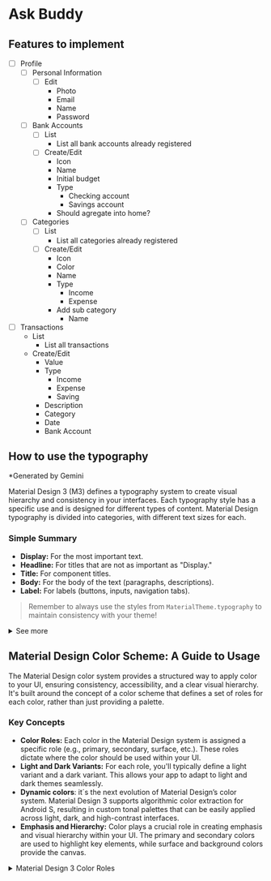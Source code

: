 # Ask Buddy

## Features to implement

- [ ] Profile
  - [ ] Personal Information
    - [ ] Edit
      - Photo
      - Email
      - Name
      - Password
  - [ ] Bank Accounts
    - [ ] List
      - List all bank accounts already registered
    - [ ] Create/Edit
      - Icon
      - Name
      - Initial budget
      - Type
        - Checking account
        - Savings account
      - Should agregate into home?
  - [ ] Categories
    - [ ] List
      - List all categories already registered 
    - [ ] Create/Edit
      - Icon
      - Color
      - Name
      - Type
        - Income
        - Expense
      - Add sub category
        - Name
- [ ] Transactions
  - List
    - List all transactions
  - Create/Edit
    - Value
    - Type
      - Income
      - Expense
      - Saving
    - Description
    - Category
    - Date
    - Bank Account


## How to use the typography

*Generated by Gemini

Material Design 3 (M3) defines a typography system to create visual hierarchy and consistency in your interfaces. Each typography style has a specific use and is designed for different types of content. Material Design typography is divided into categories, with different text sizes for each.

### Simple Summary

*   **Display:** For the most important text.
*   **Headline:** For titles that are not as important as "Display."
*   **Title:** For component titles.
*   **Body:** For the body of the text (paragraphs, descriptions).
*   **Label:** For labels (buttons, inputs, navigation tabs).

> Remember to always use the styles from `MaterialTheme.typography` to maintain consistency with your theme!

<details>

<summary>See more</summary>

**Typography Categories**

Here are the Material Design 3 typography categories, organized by hierarchical level:

### 1. Display

*   **`displayLarge`:** The largest and most prominent style.
    *   **Where to Use:** Important and eye-catching text, such as the title of a page in an app or on welcome screens.
*   **`displayMedium`:** Slightly smaller than `displayLarge`, but still very prominent.
    *   **Where to Use:** Section titles or titles that deserve attention but are not the main focus of the screen.
*   **`displaySmall`:** The smallest "Display" variant, but still large compared to other styles.
    *   **Where to Use:** Less prominent section titles or card titles.

### 2. Headline

*   **`headlineLarge`:** The largest headline style.
    *   **Where to Use:** Main titles, view titles, large and eye-catching text.
*   **`headlineMedium`:** A medium-sized headline.
    *   **Where to Use:** Secondary titles or sections less important than `headlineLarge`.
*   **`headlineSmall`:** The smallest headline style.
    *   **Where to Use:** Item titles, card titles, or titles that do not require as much emphasis.

### 3. Title

*   **`titleLarge`:** The largest text style for components.
    *   **Where to Use:** Top bar titles, text on cards, or dialog titles.
*   **`titleMedium`:** A medium size for component titles.
    *   **Where to Use:** List titles, subsection titles, or highlight button titles.
*   **`titleSmall`:** The smallest title style for components.
    *   **Where to Use:** Titles in sub-items, detail titles, or titles that need to be compact.

### 4. Body

*   **`bodyLarge`:** The largest body text style.
    *   **Where to Use:** Large blocks of text, main content.
*   **`bodyMedium`:** The default style for body text.
    *   **Where to Use:** Main text content, paragraphs, descriptions.
*   **`bodySmall`:** The smallest body text style.
    *   **Where to Use:** Auxiliary text, captions, help text, or footnotes.

### 5. Label

*   **`labelLarge`:** The largest label style.
    *   **Where to Use:** Button text, navigation tab text, and other interactive elements.
*   **`labelMedium`:** A medium-sized label style.
    *   **Where to Use:** Text input labels, chip labels, or list item labels.
*   **`labelSmall`:** The smallest label style.
    *   **Where to Use:** Tooltips, link labels, or extra details.

### Tips for Choosing the Right Style

*   **Hierarchy:** Start with `Display` for the most important titles, then use `Headline`, `Title`, `Body`, and `Label` for progressively less important content.
*   **Consistency:** Maintain the same typography style for the same type of content.
*   **Contrast:** Make sure your text has enough contrast with the background.
*   **Font Size:** Use the recommended font sizes, but adjust them if necessary.

</details>


## Material Design Color Scheme: A Guide to Usage

The Material Design color system provides a structured way to apply color to your UI, ensuring consistency, accessibility, and a clear visual hierarchy. It's built around the concept of a color scheme that defines a set of roles for each color, rather than just providing a palette.

### Key Concepts

*   **Color Roles:** Each color in the Material Design system is assigned a specific role (e.g., primary, secondary, surface, etc.). These roles dictate where the color should be used within your UI.
*   **Light and Dark Variants:** For each role, you'll typically define a light variant and a dark variant. This allows your app to adapt to light and dark themes seamlessly.
* **Dynamic colors**: it´s the next evolution of Material Design’s color system. Material Design 3 supports algorithmic color extraction for Android S, resulting in custom tonal palettes that can be easily applied across light, dark, and high-contrast interfaces.
*   **Emphasis and Hierarchy:** Color plays a crucial role in creating emphasis and visual hierarchy within your UI. The primary and secondary colors are used to highlight key elements, while surface and background colors provide the canvas.

<details>

<summary>Material Design 3 Color Roles</summary>

Here's a breakdown of the most important color roles in Material Design 3 and how they should be used:

| Role               | Description                                                                                                                                                                                                 | Usage Examples                                                                                                                                                                            |
| :----------------- | :---------------------------------------------------------------------------------------------------------------------------------------------------------------------------------------------------------- | :---------------------------------------------------------------------------------------------------------------------------------------------------------------------------------------- |
| **Primary**        | The main color of your brand. Used to indicate key elements and actions.                                                                                                                                | - Floating action buttons<br> - Highlighted text<br> - Progress bars<br> - Selected elements<br> - App bars.                                                        |
| **On-Primary**     | A color designed to be used *on top* of the primary color. It ensures text and icons placed on primary backgrounds are readable.                                                                              | - Text and icons on primary-colored buttons.<br> - Text and icons in the app bar when the app bar background is primary.                                                      |
| **Primary-Container**  | A tonal surface color that can be used to separate and highlight elements that are linked to the primary color without overwhelming the UI.                                                                       | - Cards<br> - Sheets<br> - Dialogs                                                                                                                     |
| **On-Primary-Container**   | Color that contains the content when used on the Primary-Container                                                                                                                                      | - Text<br>- Icon on the Primary-Container                                                                                                                   |
| **Secondary**      | A complementary color that provides emphasis and distinction. Used for less prominent, but still important, elements.                                                                                     | - Secondary action buttons.<br> - Selection controls (radio buttons, checkboxes).<br> - Tooltips                               |
| **On-Secondary**   | A color designed to be used *on top* of the secondary color.                                                                                                                                                 | - Text and icons on secondary-colored buttons.                                                                                                                                 |
| **Secondary-Container**   | A tonal surface color that can be used to separate and highlight elements that are linked to the secondary color without overwhelming the UI.                                                                       | - Cards<br> - Sheets<br> - Dialogs                                                                                                                     |
| **On-Secondary-Container**  | Color that contains the content when used on the Secondary-Container                                                                                                                                       | - Text<br>- Icon on the Secondary-Container                                                                                                                   |
| **Tertiary**      | Provide an extra way to accent and distinguish elements in your UI, in case the Primary and Secondary colors are not enough. It is an optional color.                                                                                                                                             | - Uncommon use to accent or highligh elements in the UI                                                                                                     |
| **On-Tertiary**   | A color designed to be used *on top* of the Tertiary color.                                                                                                                                                 | - Text and icons on Tertiary-colored elements.                                                                                                                                 |
| **Tertiary-Container**   | A tonal surface color that can be used to separate and highlight elements that are linked to the Tertiary color without overwhelming the UI.                                                                       | - Cards<br> - Sheets<br> - Dialogs                                                                                                                     |
| **On-Tertiary-Container**  | Color that contains the content when used on the Tertiary-Container                                                                                                                                       | - Text<br>- Icon on the Tertiary-Container                                                                                                                   |
| **Surface**        | The base color for most of your UI's surfaces (backgrounds). It provides the primary canvas for your content.                                                                                              | - The main background of your screens.<br> - Cards and containers that hold content.                                                                                    |
| **On-Surface**     | A color designed for content *on top* of surface backgrounds. This is typically used for text and icons on top of surface.                                                                            | - Text on most of your backgrounds.<br> - Icons on top of surface backgrounds.<br> - Dividers.                                                                             |
| **Surface-Variant**| It is a tonal variation of the surface color, designed to create separation between surfaces without using too much color.                                                                               | - Input fields.<br> - Dividers<br> - Cards.                                                                                                      |
| **On-Surface-Variant** | A color designed for content on top of the surface-variant background.                                                                                                                                 | - Text and icons on surface-variant backgrounds.<br> - Hint text in input fields.                                                                                         |
| **Background**     | The color of the background behind scrollable content. It is behind all other surfaces.                                                                                                             | - The background behind lists or other scrollable content                                                                                                                    |
| **On-Background**  | A color for content on the background. Usually black or white, depending on the theme.                                                                                                                       | - Text on the background of the app.<br> - Icons on the background.                                                                                                            |
| **Error**          | A color used to indicate errors or destructive actions.                                                                                                                                                   | - Error messages.<br> - Invalid input fields.<br> - Delete actions.                                                                                                       |
| **On-Error**       | A color designed to be used *on top* of the error color.                                                                                                                                                 | - Text and icons on top of error backgrounds.                                                                                                                               |
| **Error-Container**| A tonal surface color that can be used to separate and highlight elements that are linked to the error color without overwhelming the UI.                                                                       | - Cards<br> - Sheets<br> - Dialogs                                                                                                                     |
| **On-Error-Container** | Color that contains the content when used on the Error-Container                                                                                                                                          | - Text<br>- Icon on the Error-Container                                                                                                                   |
| **Outline** | A utility color to use in borders and dividers, to separate elements from the background.                                                                                                           | - Dividers<br>- Borders                                                                                                                   |

### Key Takeaways

*   **Consistency:** Use the color roles consistently throughout your app.
*   **Accessibility:** Ensure that your text and icons have sufficient contrast against their backgrounds. The "on-" colors are designed to help with this.
*   **Hierarchy:** Use primary and secondary colors strategically to emphasize key actions and content.
* **Dynamic Color**: use dynamic color if you´re targeting Android 12 or newer.
*   **The Material Theme**  is implemented with the `MaterialTheme` composable in Jetpack Compose, allowing you to define the color scheme, typography, and shapes for your app.

By following these guidelines, you can create a visually appealing and functional UI that adheres to Material Design principles.


</details>
